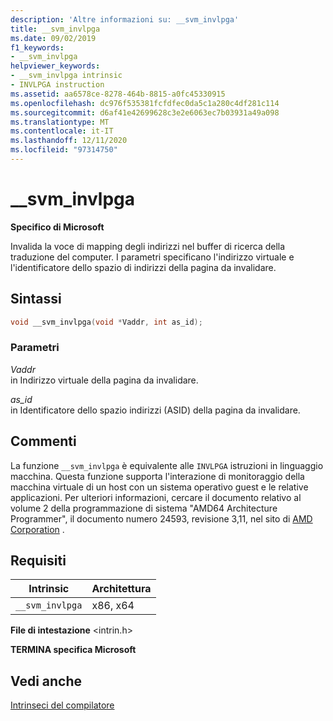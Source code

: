 ```yaml
---
description: 'Altre informazioni su: __svm_invlpga'
title: __svm_invlpga
ms.date: 09/02/2019
f1_keywords:
- __svm_invlpga
helpviewer_keywords:
- __svm_invlpga intrinsic
- INVLPGA instruction
ms.assetid: aa6578ce-8278-464b-8815-a0fc45330915
ms.openlocfilehash: dc976f535381fcfdfec0da5c1a280c4df281c114
ms.sourcegitcommit: d6af41e42699628c3e2e6063ec7b03931a49a098
ms.translationtype: MT
ms.contentlocale: it-IT
ms.lasthandoff: 12/11/2020
ms.locfileid: "97314750"
---
```

# <a name="__svm_invlpga"></a>__svm_invlpga

**Specifico di Microsoft**

Invalida la voce di mapping degli indirizzi nel buffer di ricerca della traduzione del computer. I parametri specificano l'indirizzo virtuale e l'identificatore dello spazio di indirizzi della pagina da invalidare.

## <a name="syntax"></a>Sintassi

```C
void __svm_invlpga(void *Vaddr, int as_id);
```

### <a name="parameters"></a>Parametri

*Vaddr*\
in Indirizzo virtuale della pagina da invalidare.

*as_id*\
in Identificatore dello spazio indirizzi (ASID) della pagina da invalidare.

## <a name="remarks"></a>Commenti

La funzione `__svm_invlpga` è equivalente alle `INVLPGA` istruzioni in linguaggio macchina. Questa funzione supporta l'interazione di monitoraggio della macchina virtuale di un host con un sistema operativo guest e le relative applicazioni. Per ulteriori informazioni, cercare il documento relativo al volume 2 della programmazione di sistema "AMD64 Architecture Programmer", il documento numero 24593, revisione 3,11, nel sito di [AMD Corporation](https://developer.amd.com/resources/developer-guides-manuals/) .

## <a name="requirements"></a>Requisiti

|Intrinsic|Architettura|
|---------------|------------------|
|`__svm_invlpga`|x86, x64|

**File di intestazione** \<intrin.h>

**TERMINA specifica Microsoft**

## <a name="see-also"></a>Vedi anche

[Intrinseci del compilatore](../intrinsics/compiler-intrinsics.md)
